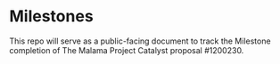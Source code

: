 # Milestones

This repo will serve as a public-facing document to track the Milestone completion of The Malama Project Catalyst proposal #1200230. 
